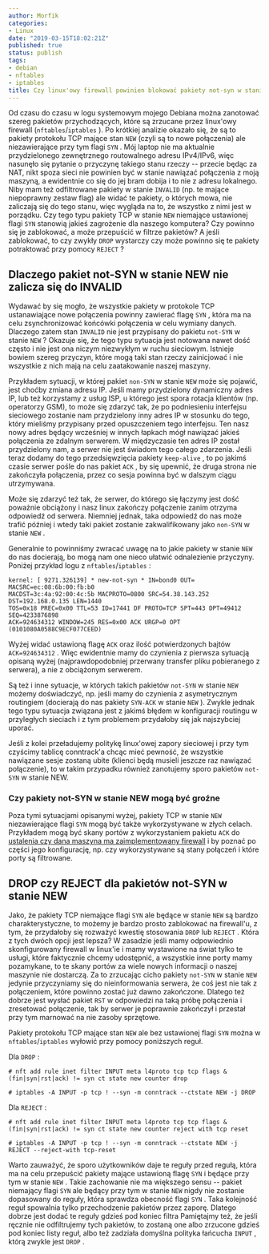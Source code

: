 ```yaml
---
author: Morfik
categories:
- Linux
date: "2019-03-15T18:02:21Z"
published: true
status: publish
tags:
- debian
- nftables
- iptables
title: Czy linux'owy firewall powinien blokować pakiety not-syn w stanie NEW
---
```


Od czasu do czasu w logu systemowym mojego Debiana można zanotować szereg pakietów przychodzących,
które są zrzucane przez linux'owy firewall (`nftables`/`iptables` ). Po krótkiej analizie okazało
się, że są to pakiety protokołu TCP mające stan `NEW` (czyli są to nowe połączenia) ale
niezawierające przy tym flagi `SYN` . Mój laptop nie ma aktualnie przydzielonego zewnętrznego
routowalnego adresu IPv4/IPv6, więc nasunęło się pytanie o przyczynę takiego stanu
rzeczy -- przecie będąc za NAT, nikt spoza sieci nie powinien być w stanie nawiązać połączenia z
moją maszyną, a ewidentnie co się do jej bram dobija i to nie z adresu lokalnego. Niby mam też
odfiltrowane pakiety w stanie `INVALID` (np. te mające niepoprawny zestaw flag) ale widać te
pakiety, o których mowa, nie zaliczają się do tego stanu, więc wygląda na to, że wszystko z nimi
jest w porządku. Czy tego typu pakiety TCP w stanie `NEW` niemające ustawionej flagi `SYN`
stanowią jakieś zagrożenie dla naszego komputera? Czy powinno się je zablokować, a może przepuścić
w filtrze pakietów? A jeśli zablokować, to czy zwykły `DROP` wystarczy czy może powinno się te
pakiety potraktować przy pomocy `REJECT` ?

<!--more-->
## Dlaczego pakiet not-SYN w stanie NEW nie zalicza się do INVALID

Wydawać by się mogło, że wszystkie pakiety w protokole TCP ustanawiające nowe połączenia powinny
zawierać flagę `SYN` , która ma na celu zsynchronizować końcówki połączenia w celu wymiany danych.
Dlaczego zatem stan `INVALID` nie jest przypisany do pakietu `not-SYN` w stanie `NEW` ? Okazuje
się, że tego typu sytuacja jest notowana nawet dość często i nie jest ona niczym niezwykłym w ruchu
sieciowym. Istnieje bowiem szereg przyczyn, które mogą taki stan rzeczy zainicjować i nie wszystkie
z nich mają na celu zaatakowanie naszej maszyny.

Przykładem sytuacji, w której pakiet `non-SYN` w stanie `NEW` może się pojawić, jest choćby zmiana
adresu IP. Jeśli mamy przydzielony dynamiczny adres IP, lub też korzystamy z usług ISP, u którego
jest spora rotacja klientów (np. operatorzy GSM), to może się zdarzyć tak, że po podniesieniu
interfejsu sieciowego zostanie nam przydzielony inny adres IP w stosunku do tego, który mieliśmy
przypisany przed opuszczeniem tego interfejsu. Ten nasz nowy adres będący wcześniej w innych
łapkach mógł nawiązać jakieś połączenia ze zdalnym serwerem. W międzyczasie ten adres IP został
przydzielony nam, a serwer nie jest świadom tego całego zdarzenia. Jeśli teraz dodamy do tego
przedsięwzięcia pakiety `keep-alive` , to po jakimś czasie serwer pośle do nas pakiet `ACK` , by
się upewnić, że druga strona nie zakończyła połączenia, przez co sesja powinna być w dalszym ciągu
utrzymywana.

Może się zdarzyć też tak, że serwer, do którego się łączymy jest dość poważnie obciążony i nasz
linux zakończy połączenie zanim otrzyma odpowiedź od serwera. Niemniej jednak, taka odpowiedź do
nas może trafić później i wtedy taki pakiet zostanie zakwalifikowany jako `non-SYN` w stanie `NEW` .

Generalnie to powinniśmy zwracać uwagę na to jakie pakiety w stanie `NEW` do nas docierają, bo mogą
nam one nieco ułatwić odnalezienie przyczyny. Poniżej przykład logu z `nftables`/`iptables` :

    kernel: [ 9271.326139] * new-not-syn * IN=bond0 OUT= MACSRC=ec:08:6b:00:fb:b0
    MACDST=3c:4a:92:00:4c:5b MACPROTO=0800 SRC=54.38.143.252 DST=192.168.0.135 LEN=1440
    TOS=0x18 PREC=0x00 TTL=53 ID=17441 DF PROTO=TCP SPT=443 DPT=49412 SEQ=4233876898
    ACK=924634312 WINDOW=245 RES=0x00 ACK URGP=0 OPT (0101080A0588C9ECF077CEED)

Wyżej widać ustawioną flagę `ACK` oraz ilość potwierdzonych bajtów `ACK=924634312` . Więc
ewidentnie mamy do czynienia z pierwsza sytuacją opisaną wyżej (najprawdopodobniej przerwany
transfer pliku pobieranego z serwera), a nie z obciążonym serwerem.

Są też i inne sytuacje, w których takich pakietów `not-SYN` w stanie `NEW` możemy doświadczyć, np.
jeśli mamy do czynienia z asymetrycznym routingiem (docierają do nas pakiety `SYN-ACK` w stanie
`NEW` ). Zwykle jednak tego typu sytuacja związana jest z jakimś błędem w konfiguracji routingu w
przyległych sieciach i z tym problemem przydałoby się jak najszybciej uporać.

Jeśli z kolei przeładujemy politykę linux'owej zapory sieciowej i przy tym czyścimy tablicę
conntrack'a chcąc mieć pewność, że wszystkie nawiązane sesje zostaną ubite (klienci będą musieli
jeszcze raz nawiązać połączenie), to w takim przypadku również zanotujemy sporo pakietów `not-SYN`
w stanie NEW.

### Czy pakiety not-SYN w stanie NEW mogą być groźne

Poza tymi sytuacjami opisanymi wyżej, pakiety TCP w stanie `NEW` niezawierające flagi `SYN` mogą
być także wykorzystywane w złych celach. Przykładem mogą być skany portów z wykorzystaniem pakietu
`ACK` do [ustalenia czy dana maszyna ma zaimplementowany firewall](https://nmap.org/man/pl/man-port-scanning-techniques.html)
i by poznać po części jego konfigurację, np. czy wykorzystywane są stany połączeń i które porty są
filtrowane.

## DROP czy REJECT dla pakietów not-SYN w stanie NEW

Jako, że pakiety TCP niemające flagi `SYN` ale będące w stanie `NEW` są bardzo charakterystyczne,
to możemy je bardzo prosto zablokować na firewall'u, z tym, że przydałoby się rozważyć kwestię
stosowania `DROP` lub `REJECT` . Która z tych dwóch opcji jest lepsza? W zasadzie jeśli mamy
odpowiednio skonfigurowany firewall w linux'ie i mamy wystawione na świat tylko te usługi, które
faktycznie chcemy udostępnić, a wszystkie inne porty mamy pozamykane, to te skany portów za wiele
nowych informacji o naszej maszynie nie dostarczą. Za to zrzucając cicho pakiety `not-SYN` w stanie
`NEW` jedynie przyczyniamy się do nieinformowania serwera, że coś jest nie tak z połączeniem, które
powinno zostać już dawno zakończone. Dlatego też dobrze jest wysłać pakiet `RST` w odpowiedzi na
taką próbę połączenia i zresetować połączenie, tak by serwer je poprawnie zakończył i przestał przy
tym marnować na nie zasoby sprzętowe.

Pakiety protokołu TCP mające stan `NEW` ale bez ustawionej flagi `SYN` można w
`nftables`/`iptables` wyłowić przy pomocy poniższych reguł.

Dla `DROP` :

    # nft add rule inet filter INPUT meta l4proto tcp tcp flags & (fin|syn|rst|ack) != syn ct state new counter drop

    # iptables -A INPUT -p tcp ! --syn -m conntrack --ctstate NEW -j DROP

Dla `REJECT` :

    # nft add rule inet filter INPUT meta l4proto tcp tcp flags & (fin|syn|rst|ack) != syn ct state new counter reject with tcp reset

    # iptables -A INPUT -p tcp ! --syn -m conntrack --ctstate NEW -j REJECT --reject-with tcp-reset

Warto zauważyć, że sporo użytkowników daje te reguły przed regułą, która ma na celu przepuścić
pakiety mające ustawioną flagę `SYN` i będące przy tym w stanie `NEW` . Takie zachowanie nie ma
większego sensu -- pakiet niemający flagi `SYN` ale będący przy tym w stanie `NEW` nigdy nie
zostanie dopasowany do reguły, która sprawdza obecność flagi `SYN` . Taka kolejność reguł spowalnia
tylko przechodzenie pakietów przez zaporę. Dlatego dobrze jest dodać te reguły gdzieś pod koniec
filtra Pamiętajmy też, że jeśli ręcznie nie odfiltrujemy tych pakietów, to zostaną one albo
zrzucone gdzieś pod koniec listy reguł, albo też zadziała domyślna polityka łańcucha `INPUT` ,
którą zwykle jest `DROP` .
